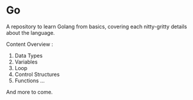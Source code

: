 # Go

A repository to learn Golang from basics, covering each nitty-gritty details about the language. 

Content Overview :
1. Data Types
2. Variables
3. Loop
4. Control Structures 
5. Functions
...

And more to come.
